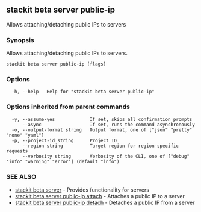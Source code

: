 ## stackit beta server public-ip

Allows attaching/detaching public IPs to servers

### Synopsis

Allows attaching/detaching public IPs to servers.

```
stackit beta server public-ip [flags]
```

### Options

```
  -h, --help   Help for "stackit beta server public-ip"
```

### Options inherited from parent commands

```
  -y, --assume-yes             If set, skips all confirmation prompts
      --async                  If set, runs the command asynchronously
  -o, --output-format string   Output format, one of ["json" "pretty" "none" "yaml"]
  -p, --project-id string      Project ID
      --region string          Target region for region-specific requests
      --verbosity string       Verbosity of the CLI, one of ["debug" "info" "warning" "error"] (default "info")
```

### SEE ALSO

* [stackit beta server](./stackit_beta_server.md)	 - Provides functionality for servers
* [stackit beta server public-ip attach](./stackit_beta_server_public-ip_attach.md)	 - Attaches a public IP to a server
* [stackit beta server public-ip detach](./stackit_beta_server_public-ip_detach.md)	 - Detaches a public IP from a server

